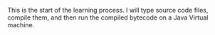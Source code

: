 This is the start of the learning process. I will type source code files, compile them, and then run the compiled bytecode on a Java Virtual machine.
